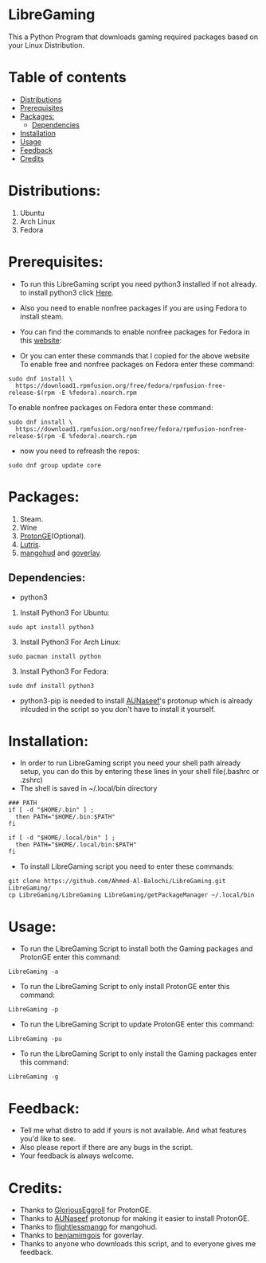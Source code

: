 # LibreGaming
This a Python Program that downloads gaming required packages based on your Linux Distribution.


Table of contents
=================

 - [Distributions](#Distributions)
 - [Prerequisites](#Prerequisites)
 - [Packages:](#Packages)
    - [Dependencies](#Dependencies)
 - [Installation](#Installation)
 - [Usage](#Usage)
 - [Feedback](#Feedback)
 - [Credits](#Credits)


# Distributions:
1. Ubuntu
2. Arch Linux
3. Fedora

# Prerequisites:
* To run this LibreGaming script you need python3 installed if not already. to install python3 click [Here](https://github.com/Ahmed-Al-Balochi/LibreGaming#dependencies).
* Also you need to enable nonfree packages if you are using Fedora to install steam.
* You can find the commands to enable nonfree packages for Fedora in this [website](https://docs.fedoraproject.org/en-US/quick-docs/setup_rpmfusion/#proc_enabling-the-rpmfusion-repositories-using-command-line-utilities_enabling-the-rpmfusion-repositories):

* Or you can enter these commands that I copied for the above website
To enable free and nonfree packages on Fedora enter these command:
```
sudo dnf install \
  https://download1.rpmfusion.org/free/fedora/rpmfusion-free-release-$(rpm -E %fedora).noarch.rpm
```
To enable nonfree packages on Fedora enter these command:
```
sudo dnf install \
  https://download1.rpmfusion.org/nonfree/fedora/rpmfusion-nonfree-release-$(rpm -E %fedora).noarch.rpm
```
* now you need to refreash the repos:
```
sudo dnf group update core
```

# Packages:
1. Steam.
2. Wine
3. [ProtonGE](https://github.com/GloriousEggroll/proton-ge-custom)(Optional).
3. [Lutris](https://github.com/lutris/lutris.git).
4. [mangohud](https://github.com/flightlessmango/MangoHud.git) and [goverlay](https://github.com/benjamimgois/goverlay.git).

## Dependencies:
* python3

1. Install Python3 For Ubuntu:
```
sudo apt install python3
```
3. Install Python3 For Arch Linux:
```
sudo pacman install python
```
3. Install Python3 For Fedora:
```
sudo dnf install python3
```
* python3-pip is needed to install [AUNaseef](https://github.com/AUNaseef/protonup.git)'s protonup which is already inlcuded in the script so you don't have to install it yourself.

# Installation:
* In order to run LibreGaming script you need your shell path already setup, you can do this by entering these lines in  your shell file(.bashrc or .zshrc)
* The shell is saved in ~/.local/bin directory
```
### PATH
if [ -d "$HOME/.bin" ] ;
  then PATH="$HOME/.bin:$PATH"
fi

if [ -d "$HOME/.local/bin" ] ;
  then PATH="$HOME/.local/bin:$PATH"
fi
```

* To install LibreGaming script you need to enter these commands:
```
git clone https://github.com/Ahmed-Al-Balochi/LibreGaming.git LibreGaming/
cp LibreGaming/LibreGaming LibreGaming/getPackageManager ~/.local/bin
```

# Usage:
* To run the LibreGaming Script to install both the Gaming packages and ProtonGE enter this command:
```
LibreGaming -a
```
* To run the LibreGaming Script to only install ProtonGE enter this command:
```
LibreGaming -p
```
* To run the LibreGaming Script to update ProtonGE enter this command:
```
LibreGaming -pu
```
* To run the LibreGaming Script to only install the Gaming packages enter this command:
```
LibreGaming -g
```

# Feedback:
* Tell me what distro to add if yours is not available. And what features you'd like to see.
* Also please report if there are any bugs in the script.
* Your feedback is always welcome.

# Credits:
* Thanks to [GloriousEggroll](https://github.com/GloriousEggroll/) for ProtonGE.
* Thanks to [AUNaseef](https://github.com/AUNaseef/) protonup for making it easier to install ProtonGE.
* Thanks to [flightlessmango](https://github.com/flightlessmango/) for mangohud.
* Thanks to [benjamimgois](https://github.com/benjamimgois/) for goverlay.
* Thanks to anyone who downloads this script, and to everyone gives me feedback.  